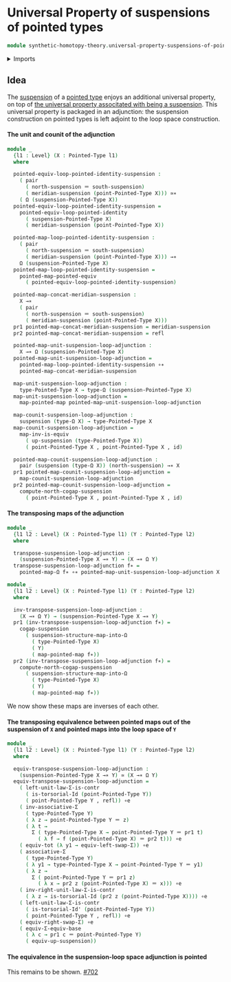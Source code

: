 # Universal Property of suspensions of pointed types

```agda
module synthetic-homotopy-theory.universal-property-suspensions-of-pointed-types where
```

<details><summary>Imports</summary>

```agda
open import foundation.contractible-types
open import foundation.dependent-pair-types
open import foundation.dependent-products-contractible-types
open import foundation.equivalences
open import foundation.function-types
open import foundation.functoriality-dependent-pair-types
open import foundation.identity-types
open import foundation.torsorial-type-families
open import foundation.type-arithmetic-dependent-pair-types
open import foundation.universe-levels

open import structured-types.pointed-equivalences
open import structured-types.pointed-maps
open import structured-types.pointed-types

open import synthetic-homotopy-theory.functoriality-loop-spaces
open import synthetic-homotopy-theory.loop-spaces
open import synthetic-homotopy-theory.suspensions-of-pointed-types
open import synthetic-homotopy-theory.suspensions-of-types
```

</details>

## Idea

The [suspension](synthetic-homotopy-theory.suspensions-of-types.md) of a
[pointed type](structured-types.pointed-types.md) enjoys an additional universal
property, on top of
[the universal property associtated with being a suspension](synthetic-homotopy-theory.universal-property-suspensions.md).
This universal property is packaged in an adjunction: the suspension
construction on pointed types is left adjoint to the loop space construction.

#### The unit and counit of the adjunction

```agda
module _
  {l1 : Level} (X : Pointed-Type l1)
  where

  pointed-equiv-loop-pointed-identity-suspension :
    ( pair
      ( north-suspension ＝ south-suspension)
      ( meridian-suspension (point-Pointed-Type X))) ≃∗
    ( Ω (suspension-Pointed-Type X))
  pointed-equiv-loop-pointed-identity-suspension =
    pointed-equiv-loop-pointed-identity
      ( suspension-Pointed-Type X)
      ( meridian-suspension (point-Pointed-Type X))

  pointed-map-loop-pointed-identity-suspension :
    ( pair
      ( north-suspension ＝ south-suspension)
      ( meridian-suspension (point-Pointed-Type X))) →∗
    Ω (suspension-Pointed-Type X)
  pointed-map-loop-pointed-identity-suspension =
    pointed-map-pointed-equiv
      ( pointed-equiv-loop-pointed-identity-suspension)

  pointed-map-concat-meridian-suspension :
    X →∗
    ( pair
      ( north-suspension ＝ south-suspension)
      ( meridian-suspension (point-Pointed-Type X)))
  pr1 pointed-map-concat-meridian-suspension = meridian-suspension
  pr2 pointed-map-concat-meridian-suspension = refl

  pointed-map-unit-suspension-loop-adjunction :
    X →∗ Ω (suspension-Pointed-Type X)
  pointed-map-unit-suspension-loop-adjunction =
    pointed-map-loop-pointed-identity-suspension ∘∗
    pointed-map-concat-meridian-suspension

  map-unit-suspension-loop-adjunction :
    type-Pointed-Type X → type-Ω (suspension-Pointed-Type X)
  map-unit-suspension-loop-adjunction =
    map-pointed-map pointed-map-unit-suspension-loop-adjunction

  map-counit-suspension-loop-adjunction :
    suspension (type-Ω X) → type-Pointed-Type X
  map-counit-suspension-loop-adjunction =
    map-inv-is-equiv
      ( up-suspension (type-Pointed-Type X))
      ( point-Pointed-Type X , point-Pointed-Type X , id)

  pointed-map-counit-suspension-loop-adjunction :
    pair (suspension (type-Ω X)) (north-suspension) →∗ X
  pr1 pointed-map-counit-suspension-loop-adjunction =
    map-counit-suspension-loop-adjunction
  pr2 pointed-map-counit-suspension-loop-adjunction =
    compute-north-cogap-suspension
      ( point-Pointed-Type X , point-Pointed-Type X , id)
```

#### The transposing maps of the adjunction

```agda
module _
  {l1 l2 : Level} (X : Pointed-Type l1) (Y : Pointed-Type l2)
  where

  transpose-suspension-loop-adjunction :
    (suspension-Pointed-Type X →∗ Y) → (X →∗ Ω Y)
  transpose-suspension-loop-adjunction f∗ =
    pointed-map-Ω f∗ ∘∗ pointed-map-unit-suspension-loop-adjunction X

module _
  {l1 l2 : Level} (X : Pointed-Type l1) (Y : Pointed-Type l2)
  where

  inv-transpose-suspension-loop-adjunction :
    (X →∗ Ω Y) → (suspension-Pointed-Type X →∗ Y)
  pr1 (inv-transpose-suspension-loop-adjunction f∗) =
    cogap-suspension
      ( suspension-structure-map-into-Ω
        ( type-Pointed-Type X)
        ( Y)
        ( map-pointed-map f∗))
  pr2 (inv-transpose-suspension-loop-adjunction f∗) =
    compute-north-cogap-suspension
      ( suspension-structure-map-into-Ω
        ( type-Pointed-Type X)
        ( Y)
        ( map-pointed-map f∗))
```

We now show these maps are inverses of each other.

#### The transposing equivalence between pointed maps out of the suspension of `X` and pointed maps into the loop space of `Y`

```agda
module _
  {l1 l2 : Level} (X : Pointed-Type l1) (Y : Pointed-Type l2)
  where

  equiv-transpose-suspension-loop-adjunction :
    (suspension-Pointed-Type X →∗ Y) ≃ (X →∗ Ω Y)
  equiv-transpose-suspension-loop-adjunction =
    ( left-unit-law-Σ-is-contr
      ( is-torsorial-Id (point-Pointed-Type Y))
      ( point-Pointed-Type Y , refl)) ∘e
    ( inv-associative-Σ
      ( type-Pointed-Type Y)
      ( λ z → point-Pointed-Type Y ＝ z)
      ( λ t →
        Σ ( type-Pointed-Type X → point-Pointed-Type Y ＝ pr1 t)
          ( λ f → f (point-Pointed-Type X) ＝ pr2 t))) ∘e
    ( equiv-tot (λ y1 → equiv-left-swap-Σ)) ∘e
    ( associative-Σ
      ( type-Pointed-Type Y)
      ( λ y1 → type-Pointed-Type X → point-Pointed-Type Y ＝ y1)
      ( λ z →
        Σ ( point-Pointed-Type Y ＝ pr1 z)
          ( λ x → pr2 z (point-Pointed-Type X) ＝ x))) ∘e
    ( inv-right-unit-law-Σ-is-contr
      ( λ z → is-torsorial-Id (pr2 z (point-Pointed-Type X)))) ∘e
    ( left-unit-law-Σ-is-contr
      ( is-torsorial-Id' (point-Pointed-Type Y))
      ( point-Pointed-Type Y , refl)) ∘e
    ( equiv-right-swap-Σ) ∘e
    ( equiv-Σ-equiv-base
      ( λ c → pr1 c ＝ point-Pointed-Type Y)
      ( equiv-up-suspension))
```

#### The equivalence in the suspension-loop space adjunction is pointed

This remains to be shown.
[#702](https://github.com/UniMath/agda-unimath/issues/702)
